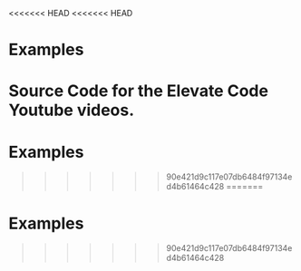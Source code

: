 <<<<<<< HEAD
<<<<<<< HEAD
# Examples
Source Code for the Elevate Code Youtube videos.
=======
# Examples
>>>>>>> 90e421d9c117e07db6484f97134ed4b61464c428
=======
# Examples
>>>>>>> 90e421d9c117e07db6484f97134ed4b61464c428
